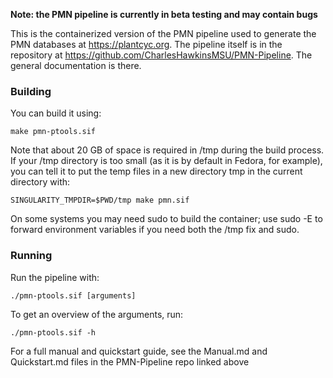 **Note: the PMN pipeline is currently in beta testing and may contain bugs**

This is the containerized version of the PMN pipeline used to generate the PMN databases at https://plantcyc.org. The pipeline itself is in the repository at https://github.com/CharlesHawkinsMSU/PMN-Pipeline. The general documentation is there.

### Building
You can build it using:

    make pmn-ptools.sif

Note that about 20 GB of space is required in /tmp during the build process. If your /tmp directory is too small (as it is by default in Fedora, for example), you can tell it to put the temp files in a new directory tmp  in the current directory with:

    SINGULARITY_TMPDIR=$PWD/tmp make pmn.sif

On some systems you may need sudo to build the container; use sudo -E to forward environment variables if you need both the /tmp fix and sudo.

### Running
Run the pipeline with:

    ./pmn-ptools.sif [arguments]

To get an overview of the arguments, run:

    ./pmn-ptools.sif -h

For a full manual and quickstart guide, see the Manual.md and Quickstart.md files in the PMN-Pipeline repo linked above
